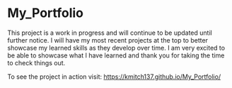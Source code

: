 # My_Portfolio

This project is a work in progress and will continue to be updated until further notice. I will have my most recent projects at the top to better showcase my learned skills as they develop over time.  I am very excited to be able to showcase what I have learned and thank you for taking the time to check things out. 

To see the project in action visit: https://kmitch137.github.io/My_Portfolio/
